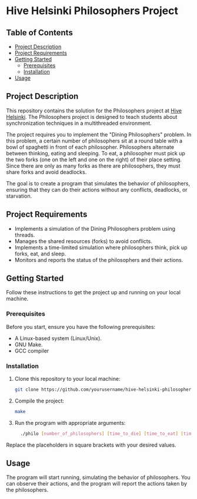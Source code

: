 # Hive Helsinki Philosophers Project

## Table of Contents
- [Project Description](#project-description)
- [Project Requirements](#project-requirements)
- [Getting Started](#getting-started)
  - [Prerequisites](#prerequisites)
  - [Installation](#installation)
- [Usage](#usage)

## Project Description

This repository contains the solution for the Philosophers project at [Hive Helsinki](https://www.hive.fi/). The Philosophers project is designed to teach students about synchronization techniques in a multithreaded environment.

The project requires you to implement the "Dining Philosophers" problem. In this problem, a certain number of philosophers sit at a round table with a bowl of spaghetti in front of each philosopher. 
Philosophers alternate between thinking, eating and sleeping. To eat, a philosopher must pick up the two forks (one on the left and one on the right) of their place setting. 
Since there are only as many forks as there are philosophers, they must share forks and avoid deadlocks.

The goal is to create a program that simulates the behavior of philosophers, ensuring that they can do their actions without any conflicts, deadlocks, or starvation.

## Project Requirements

- Implements a simulation of the Dining Philosophers problem using threads.
- Manages the shared resources (forks) to avoid conflicts.
- Implements a time-limited simulation where philosophers think, pick up forks, eat, and sleep.
- Monitors and reports the status of the philosophers and their actions.

## Getting Started

Follow these instructions to get the project up and running on your local machine.

### Prerequisites

Before you start, ensure you have the following prerequisites:

- A Linux-based system (Linux/Unix).
- GNU Make.
- GCC compiler

### Installation

1. Clone this repository to your local machine:

   ```sh
   git clone https://github.com/yourusername/hive-helsinki-philosophers.git
   ```
2.  Compile the project:

    ```sh
    make
    ```
3. Run the program with appropriate arguments:

    ```sh
      ./philo [number_of_philosophers] [time_to_die] [time_to_eat] [time_to_sleep] [number_of_times_each_philosopher_must_eat]
    ```

Replace the placeholders in square brackets with your desired values.

## Usage

The program will start running, simulating the behavior of philosophers. You can observe their actions, and the program will report the actions taken by the philosophers.

